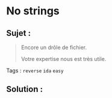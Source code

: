 # No strings

## Sujet :

> Encore un drôle de fichier.
> 
> Votre expertise nous est très utile.

Tags : `reverse` `ida` `easy`

## Solution :
